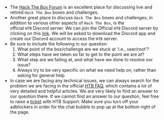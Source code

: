 * The [Hack The Box Forum](https://forum.hackthebox.eu/) is an excellent place for discussing live and retired `Hack The Box` boxes and challenges.
* Another great place to discuss `Hack The Box` boxes and challenges, in addition to various other aspects of `Hack The Box`, is the official `HTB` Discord server. We can join the Official `HTB` Discord server by clicking on this [link](https://discord.gg/hRXnCFA). We will be asked to download the Discord app and create our Discord account to access the `HTB` server.
* Be sure to include the following in our question:
	1. What point of the box/challenge are we stuck at 'i.e., user/root'?
	2. What steps have we taken so far to get to the point we are at?
	3. What step are we failing at, and what have we done to resolve our issue?
	4. Always try to be very specific on what we need help on, rather than asking for general help
* In case we are facing any technical issues, we can always search for the problem we are facing in the official [HTB FAQ](https://help.hackthebox.com/), which contains a lot of very detailed and helpful articles. We are very likely to find an answer to our question there. If we cannot find an answer to our question, feel free to raise a [ticket](https://help.hackthebox.com/en/) with HTB Support. Make sure you turn off your adblockers in order for the chat bubble to pop up at the bottom right of the page.